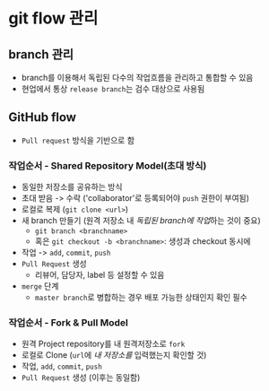 # git flow 관리
## branch 관리
  * branch를 이용해서 독립된 다수의 작업흐름을 관리하고 통합할 수 있음
  * 현업에서 통상 `release branch`는 검수 대상으로 사용됨

## GitHub flow
* `Pull request` 방식을 기반으로 함
### 작업순서 - Shared Repository Model(초대 방식)
* 동일한 저장소를 공유하는 방식
* 초대 받음 -> 수락 ('collaborator'로 등록되어야 `push` 권한이 부여됨)
* 로컬로 복제 (`git clone <url>`)
* 새 branch 만들기 (원격 저장소 내 *독립된 branch에 작업*하는 것이 중요)
  * `git branch <branchname>`
  * 혹은 `git checkout -b <branchname>`: 생성과 checkout 동시에
* 작업 -> `add`, `commit`, `push`
* `Pull Request` 생성
  * 리뷰어, 담당자, label 등 설정할 수 있음
* `merge` 단계
  * `master branch`로 병합하는 경우 배포 가능한 상태인지 확인 필수
### 작업순서 - Fork & Pull Model
* 원격 Project repository를 내 원격저장소로 `fork`
* 로컬로 Clone (`url`에 *내 저장소를* 입력했는지 확인할 것)
* 작업, `add`, `commit`, `push`
* `Pull Request` 생성 (이후는 동일함)
